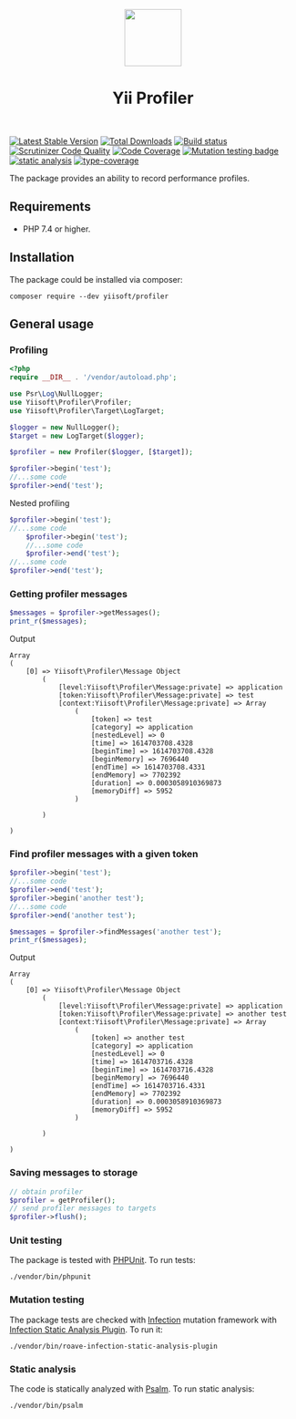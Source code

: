 <p align="center">
    <a href="https://github.com/yiisoft" target="_blank">
        <img src="https://yiisoft.github.io/docs/images/yii_logo.svg" height="100px">
    </a>
    <h1 align="center">Yii Profiler</h1>
    <br>
</p>

[![Latest Stable Version](https://poser.pugx.org/yiisoft/profiler/v/stable.png)](https://packagist.org/packages/yiisoft/profiler)
[![Total Downloads](https://poser.pugx.org/yiisoft/profiler/downloads.png)](https://packagist.org/packages/yiisoft/profiler)
[![Build status](https://github.com/yiisoft/profiler/workflows/build/badge.svg)](https://github.com/yiisoft/profiler/actions?query=workflow%3Abuild)
[![Scrutinizer Code Quality](https://scrutinizer-ci.com/g/yiisoft/profiler/badges/quality-score.png?b=master)](https://scrutinizer-ci.com/g/yiisoft/profiler/?branch=master)
[![Code Coverage](https://scrutinizer-ci.com/g/yiisoft/profiler/badges/coverage.png?b=master)](https://scrutinizer-ci.com/g/yiisoft/profiler/?branch=master)
[![Mutation testing badge](https://img.shields.io/endpoint?style=flat&url=https%3A%2F%2Fbadge-api.stryker-mutator.io%2Fgithub.com%2Fyiisoft%2Fprofiler%2Fmaster)](https://dashboard.stryker-mutator.io/reports/github.com/yiisoft/profiler/master)
[![static analysis](https://github.com/yiisoft/profiler/workflows/static%20analysis/badge.svg)](https://github.com/yiisoft/profiler/actions?query=workflow%3A%22static+analysis%22)
[![type-coverage](https://shepherd.dev/github/yiisoft/profiler/coverage.svg)](https://shepherd.dev/github/yiisoft/profiler)

The package provides an ability to record performance profiles.

## Requirements

- PHP 7.4 or higher.

## Installation

The package could be installed via composer:

```
composer require --dev yiisoft/profiler
```

## General usage

### Profiling

```php
<?php
require __DIR__ . '/vendor/autoload.php';

use Psr\Log\NullLogger;
use Yiisoft\Profiler\Profiler;
use Yiisoft\Profiler\Target\LogTarget;

$logger = new NullLogger();
$target = new LogTarget($logger);

$profiler = new Profiler($logger, [$target]);

$profiler->begin('test');
//...some code
$profiler->end('test');

```

Nested profiling

```php
$profiler->begin('test');
//...some code
    $profiler->begin('test');
    //...some code
    $profiler->end('test');
//...some code
$profiler->end('test');
```

### Getting profiler messages

```php
$messages = $profiler->getMessages(); 
print_r($messages);
```

Output

```
Array
(
    [0] => Yiisoft\Profiler\Message Object
        (
            [level:Yiisoft\Profiler\Message:private] => application
            [token:Yiisoft\Profiler\Message:private] => test
            [context:Yiisoft\Profiler\Message:private] => Array
                (
                    [token] => test
                    [category] => application
                    [nestedLevel] => 0
                    [time] => 1614703708.4328
                    [beginTime] => 1614703708.4328
                    [beginMemory] => 7696440
                    [endTime] => 1614703708.4331
                    [endMemory] => 7702392
                    [duration] => 0.0003058910369873
                    [memoryDiff] => 5952
                )

        )

)

```

### Find profiler messages with a given token

```php
$profiler->begin('test');
//...some code
$profiler->end('test');
$profiler->begin('another test');
//...some code
$profiler->end('another test');

$messages = $profiler->findMessages('another test');
print_r($messages);
```

Output

````
Array
(
    [0] => Yiisoft\Profiler\Message Object
        (
            [level:Yiisoft\Profiler\Message:private] => application
            [token:Yiisoft\Profiler\Message:private] => another test
            [context:Yiisoft\Profiler\Message:private] => Array
                (
                    [token] => another test
                    [category] => application
                    [nestedLevel] => 0
                    [time] => 1614703716.4328
                    [beginTime] => 1614703716.4328
                    [beginMemory] => 7696440
                    [endTime] => 1614703716.4331
                    [endMemory] => 7702392
                    [duration] => 0.0003058910369873
                    [memoryDiff] => 5952
                )

        )

)
````

### Saving messages to storage

```php
// obtain profiler
$profiler = getProfiler();
// send profiler messages to targets
$profiler->flush();
```

### Unit testing

The package is tested with [PHPUnit](https://phpunit.de/). To run tests:

```shell
./vendor/bin/phpunit
```

### Mutation testing

The package tests are checked with [Infection](https://infection.github.io/) mutation framework with
[Infection Static Analysis Plugin](https://github.com/Roave/infection-static-analysis-plugin). To run it:

```shell
./vendor/bin/roave-infection-static-analysis-plugin
```

### Static analysis

The code is statically analyzed with [Psalm](https://psalm.dev/docs/). To run static analysis:

```shell
./vendor/bin/psalm
```
